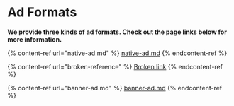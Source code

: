 # Ad Formats

**We provide three kinds of ad formats. Check out the page links below for more information.**

{% content-ref url="native-ad.md" %}
[native-ad.md](native-ad.md)
{% endcontent-ref %}

{% content-ref url="broken-reference" %}
[Broken link](broken-reference)
{% endcontent-ref %}

{% content-ref url="banner-ad.md" %}
[banner-ad.md](banner-ad.md)
{% endcontent-ref %}
